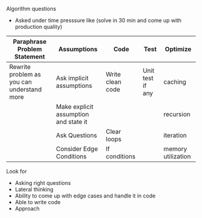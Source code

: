 
Algorithm questions 

- Asked under time presssure like (solve in 30 min and come up with production quality)



|Paraphrase Problem Statement | Assumptions | Code | Test  | Optimize |
|------------------------------|-------------|------|-------|----------|
| Rewrite problem as you can understand more | Ask implicit assumptions | Write clean code | Unit test if any | caching |
||Make explicit assumption and state it| ||recursion|
|| Ask Questions |Clear loops||iteration|
|| Consider Edge Conditions |If conditions||memory utilization|



Look for 
- Asking right questions 
- Lateral thinking 
- Ability to come up with edge cases and handle it in code
- Able to write code 
- Approach 
